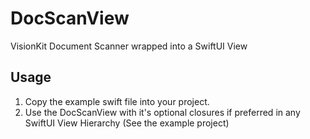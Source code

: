 # DocScanView
VisionKit Document Scanner wrapped into a SwiftUI View

## Usage
1. Copy the example swift file into your project.
2. Use the DocScanView with it's optional closures if preferred in any SwiftUI View Hierarchy (See the example project)
